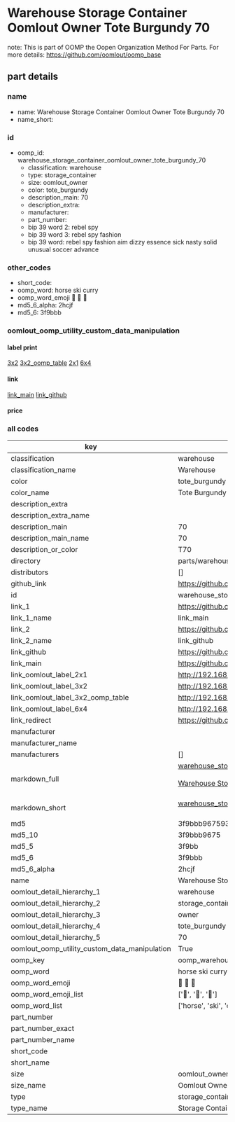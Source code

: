 # Warehouse Storage Container Oomlout Owner Tote Burgundy 70  

note: This is part of OOMP the Oopen Organization Method For Parts. For more details: https://github.com/oomlout/oomp_base

##  part details
  







### name
* name: Warehouse Storage Container Oomlout Owner Tote Burgundy 70
* name_short: 
### id
* oomp_id: warehouse_storage_container_oomlout_owner_tote_burgundy_70
  * classification: warehouse
  * type: storage_container
  * size: oomlout_owner
  * color: tote_burgundy
  * description_main: 70
  * description_extra: 
  * manufacturer: 
  * part_number: 
  * bip 39 word 2: rebel spy
  * bip 39 word 3: rebel spy fashion
  * bip 39 word: rebel spy fashion aim dizzy essence sick nasty solid unusual soccer advance

### other_codes
* short_code: 
* oomp_word: horse ski curry
* oomp_word_emoji :horse: :ski: :curry:
* md5_6_alpha: 2hcjf
* md5_6: 3f9bbb






### oomlout_oomp_utility_custom_data_manipulation
#### label print
[3x2](http://192.168.1.245:1112/?label=oomp%202hcjf)
[3x2_oomp_table](http://192.168.1.108:1112/?label=oomp%202hcjf)
[2x1](http://192.168.1.242:1112/?label=oomp%202hcjf)
[6x4](http://192.168.1.55:1112/?label=oomp%202hcjf)    

#### link

[link_main](https://github.com/oomlout/oomlout_oomp_version_1_messy/tree/main/parts/warehouse_storage_container_oomlout_owner_tote_burgundy_70) [link_github](https://github.com/oomlout/oomlout_oomp_version_1_messy/tree/main/parts/warehouse_storage_container_oomlout_owner_tote_burgundy_70)                             

#### price







### all codes 
| key | value |  
| --- | --- |  
| classification | warehouse |  
| classification_name | Warehouse |  
| color | tote_burgundy |  
| color_name | Tote Burgundy |  
| description_extra |  |  
| description_extra_name |  |  
| description_main | 70 |  
| description_main_name | 70 |  
| description_or_color | T70 |  
| directory | parts/warehouse_storage_container_oomlout_owner_tote_burgundy_70 |  
| distributors | [] |  
| github_link | https://github.com/oomlout/oomlout_oomp_part_src/tree/main/parts/warehouse_storage_container_oomlout_owner_tote_burgundy_70 |  
| id | warehouse_storage_container_oomlout_owner_tote_burgundy_70 |  
| link_1 | https://github.com/oomlout/oomlout_oomp_version_1_messy/tree/main/parts/warehouse_storage_container_oomlout_owner_tote_burgundy_70 |  
| link_1_name | link_main |  
| link_2 | https://github.com/oomlout/oomlout_oomp_version_1_messy/tree/main/parts/warehouse_storage_container_oomlout_owner_tote_burgundy_70 |  
| link_2_name | link_github |  
| link_github | https://github.com/oomlout/oomlout_oomp_version_1_messy/tree/main/parts/warehouse_storage_container_oomlout_owner_tote_burgundy_70 |  
| link_main | https://github.com/oomlout/oomlout_oomp_version_1_messy/tree/main/parts/warehouse_storage_container_oomlout_owner_tote_burgundy_70 |  
| link_oomlout_label_2x1 | http://192.168.1.242:1112/?label=oomp%202hcjf |  
| link_oomlout_label_3x2 | http://192.168.1.245:1112/?label=oomp%202hcjf |  
| link_oomlout_label_3x2_oomp_table | http://192.168.1.108:1112/?label=oomp%202hcjf |  
| link_oomlout_label_6x4 | http://192.168.1.55:1112/?label=oomp%202hcjf |  
| link_redirect | https://github.com/oomlout/oomlout_oomp_version_1_messy/tree/main/parts/warehouse_storage_container_oomlout_owner_tote_burgundy_70 |  
| manufacturer |  |  
| manufacturer_name |  |  
| manufacturers | [] |  
| markdown_full | [warehouse_storage_container_oomlout_owner_tote_burgundy_70](none)<br>[](none)<br>[Warehouse Storage Container Oomlout Owner Tote Burgundy 70](none)<br><br> |  
| markdown_short | [warehouse_storage_container_oomlout_owner_tote_burgundy_70](none)<br><br> |  
| md5 | 3f9bbb96759338f935201054a6b4d599 |  
| md5_10 | 3f9bbb9675 |  
| md5_5 | 3f9bb |  
| md5_6 | 3f9bbb |  
| md5_6_alpha | 2hcjf |  
| name | Warehouse Storage Container Oomlout Owner Tote Burgundy 70 |  
| oomlout_detail_hierarchy_1 | warehouse |  
| oomlout_detail_hierarchy_2 | storage_container |  
| oomlout_detail_hierarchy_3 | owner |  
| oomlout_detail_hierarchy_4 | tote_burgundy |  
| oomlout_detail_hierarchy_5 | 70 |  
| oomlout_oomp_utility_custom_data_manipulation | True |  
| oomp_key | oomp_warehouse_storage_container_oomlout_owner_tote_burgundy_70 |  
| oomp_word | horse ski curry |  
| oomp_word_emoji | :horse: :ski: :curry: |  
| oomp_word_emoji_list | [':horse:', ':ski:', ':curry:'] |  
| oomp_word_list | ['horse', 'ski', 'curry'] |  
| part_number |  |  
| part_number_exact |  |  
| part_number_name |  |  
| short_code |  |  
| short_name |  |  
| size | oomlout_owner |  
| size_name | Oomlout Owner |  
| type | storage_container |  
| type_name | Storage Container |  
